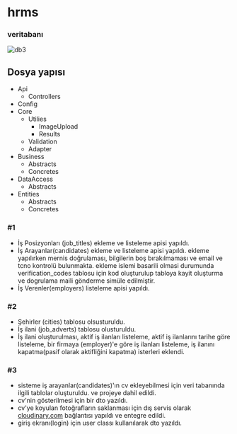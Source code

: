 # hrms

### veritabanı
![db3](https://user-images.githubusercontent.com/23154975/120857376-da625180-c589-11eb-807e-f2d2ad1a5561.png)

## Dosya yapısı
* Api
  * Controllers
* Config
* Core
  * Utilies
    * ImageUpload 
    * Results
  * Validation
  * Adapter
* Business
  * Abstracts
  * Concretes
* DataAccess
  * Abstracts
* Entities
  * Abstracts
  * Concretes

### #1 
* İş Posizyonları (job_titles) ekleme ve listeleme apisi yapıldı.
* İş Arayanlar(candidates) ekleme ve listeleme apisi yapıldı. ekleme yapılırken mernis doğrulaması, bilgilerin boş bırakılmaması ve email ve tcno kontrolü bulunmakta. 
ekleme islemi basarili olmasi durumunda verification_codes tablosu için kod oluşturulup tabloya kayit oluşturma ve dogrulama maili gönderme simüle edilmiştir.
* İş Verenler(employers) listeleme apisi yapıldı.


### #2
* Şehirler (cities) tablosu olsusturuldu.
* İş ilani (job_adverts) tablosu olusturuldu.
* İş ilani oluşturulması, aktif iş ilanları listeleme, aktif iş ilanlarını tarihe göre listeleme, bir firmaya (employer)'e göre iş ilanları listeleme, iş ilanını kapatma(pasif olarak aktifliğini kapatma) isterleri eklendi.

### #3
* sisteme iş arayanlar(candidates)'ın cv ekleyebilmesi için veri tabanında ilgili tablolar oluşturuldu. ve projeye dahil edildi.
* cv'nin gösterilmesi için bir dto yazıldı. 
* cv'ye koyulan fotoğrafların saklanması için dış servis olarak [cloudinary.com](https://cloudinary.com) bağlantısı yapıldı ve entegre edildi.
* giriş ekranı(login) için user classı kullanılarak dto yazıldı.
